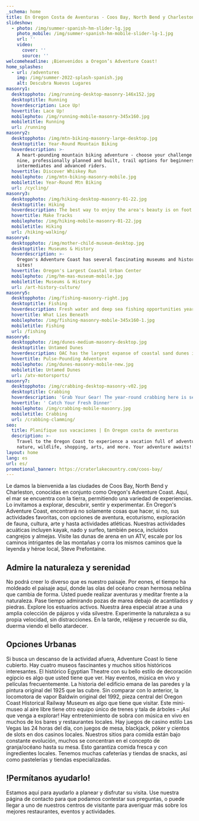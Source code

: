 ```yaml
---
_schema: home
title: En Oregon Costa de Aventuras - Coos Bay, North Bend y Charleston
slideshow:
  - photo: /img/summer-spanish-hm-slider-lg.jpg
    photo_mobile: /img/summer-spanish-hm-mobile-slider-lg-1.jpg
    url: ''
    video:
      cover: ''
      source: ''
welcomeheadline: ¡Bienvenidos a Oregon’s Adventure Coast!
home_splashes:
  - url: /adventures
    img: /img/summer-2022-splash-spanish.jpg
    alt: Descubra Nuevos Lugares
masonry1:
  desktopphoto: /img/running-desktop-masonry-146x152.jpg
  desktoptitle: Running
  hoverdescription: Lace Up!
  hovertitle: Lace Up!
  mobilephoto: /img/running-mobile-masonry-345x160.jpg
  mobiletitle: Running
  url: /running
masonry2:
  desktopphoto: /img/mtn-biking-masonry-large-desktop.jpg
  desktoptitle: Year-Round Mountain Biking
  hoverdescription: >-
    A heart-pounding mountain biking adventure - choose your challenge from
    nine, professionally planned and built, trail options for beginners,
    intermediates and advanced riders.
  hovertitle: Discover Whiskey Run
  mobilephoto: /img/mtn-biking-masonry-mobile.jpg
  mobiletitle: Year-Round Mtn Biking
  url: /cycling/
masonry3:
  desktopphoto: /img/hiking-desktop-masonry-01-22.jpg
  desktoptitle: Hiking
  hoverdescription: The best way to enjoy the area's beauty is on foot.
  hovertitle: Make Tracks
  mobilephoto: /img/hiking-mobile-masonry-01-22.jpg
  mobiletitle: Hiking
  url: /hiking-walking/
masonry4:
  desktopphoto: /img/mother-child-museum-desktop.jpg
  desktoptitle: Museums & History
  hoverdescription: >-
    Oregon's Adventure Coast has several fascinating museums and historical
    sites! 
  hovertitle: Oregon's Largest Coastal Urban Center
  mobilephoto: /img/hm-mas-museum-mobile.jpg
  mobiletitle: Museums & History
  url: /art-history-culture/
masonry5:
  desktopphoto: /img/fishing-masonry-right.jpg
  desktoptitle: Fishing
  hoverdescription: Fresh water and deep sea fishing opportunities year 'round.
  hovertitle: What Lies Beneath
  mobilephoto: /img/fishing-masonry-mobile-345x160-1.jpg
  mobiletitle: Fishing
  url: /fishing
masonry6:
  desktopphoto: /img/dunes-medium-masonry-desktop.jpg
  desktoptitle: Untamed Dunes
  hoverdescription: OAC has the largest expanse of coastal sand dunes in North America.
  hovertitle: Pulse-Pounding Adventure
  mobilephoto: /img/dunes-masonry-mobile-new.jpg
  mobiletitle: Untamed Dunes
  url: /atv-motorsports/
masonry7:
  desktopphoto: /img/crabbing-desktop-masonry-v02.jpg
  desktoptitle: Crabbing
  hoverdescription: 'Grab Your Gear! The year-round crabbing here is second to none.  '
  hovertitle: ' Catch Your Fresh Dinner'
  mobilephoto: /img/crabbing-mobile-masonry.jpg
  mobiletitle: Crabbing
  url: /crabbing-clamming/
seo:
  title: Planifique sus vacaciones | En Oregon costa de aventuras
  description: >-
    Travel to the Oregon Coast to experience a vacation full of adventure,
    nature, wildlife, shopping, arts, and more. Your adventure awaits!
layout: home
lang: es
url: es/
promotional_banner: https://craterlakecountry.com/coos-bay/
---
```

Le damos la bienvenida a las ciudades de Coos Bay, North Bend y Charleston, conocidas en conjunto como Oregon's Adventure Coast. Aquí, el mar se encuentra con la tierra, permitiendo una variedad de experiencias. Lo invitamos a explorar, descubrir, sentir y experimentar.
En Oregon's Adventure Coast, encontrará no solamente cosas que hacer, si no, sus actividades favoritas, con opciones de aventura, ecoturismo, exploración de fauna, cultura, arte y hasta actividades atléticas.
Nuestras actividades acuáticas incluyen kayak, nado y surfeo, también pesca, incluidos cangrejos y almejas. Visite las dunas de arena en un ATV, escale por los caminos intrigantes de las montañas y corra los mismos caminos que la leyenda y héroe local, Steve Prefontaine.

## Admire la naturaleza y serenidad

No podrá creer lo diverso que es nuestro paisaje. Por eones, el tiempo ha moldeado el paisaje aquí, donde las olas del océano crean hermosa neblina que cambia de forma. Usted puede realizar aventuras y meditar frente a la naturaleza.
Pase tiempo admirando pozas de marea debajo de acantilados y piedras. Explore los estuarios activos. Nuestra área especial atrae a una amplia colección de pájaros y vida silvestre. Experimente la naturaleza a su propia velocidad, sin distracciones. En la tarde, relájese y recuerde su día, duerma viendo el bello atardecer.

## Opciones Urbanas

Si busca un descanso de la actividad afuera, Adventure Coast lo tiene cubierto. Hay cuatro museos fascinantes y muchos sitios históricos interesantes.
El histórico Egyptian Theatre con su bello estilo de decoración egipcio es algo que usted tiene que ver. Hay eventos, música en vivo y películas frecuentemente. La historia del edificio emana de las paredes y la pintura original del 1925 que las cubre.
Sin comparar con lo anterior, la locomotora de vapor Baldwin original del 1992, pieza central del Oregon Coast Historical Railway Museum es algo que tiene que visitar. Este mini-museo al aire libre tiene otro equipo único de trenes y tala de árboles – ¡Así que venga a explorar!
Hay entretenimiento de sobra con música en vivo en muchos de los bares y restaurantes locales. Hay juegos de casino estilo Las Vegas las 24 horas del día, con juegos de mesa, blackjack, póker y cientos de slots en dos casinos locales.
Nuestros sitios para comida están bajo constante evolución, muchos se concentran en el concepto de granja/océano hasta su mesa. Esto garantiza comida fresca y con ingredientes locales. Tenemos muchas cafeterías y tiendas de snacks, así como pastelerías y tiendas especializadas.

## !Permítanos ayudarlo!

Estamos aquí para ayudarlo a planear y disfrutar su visita. Use nuestra página de contacto para que podamos contestar sus preguntas, o puede llegar a uno de nuestros centros de visitante para averiguar más sobre los mejores restaurantes, eventos y actividades.